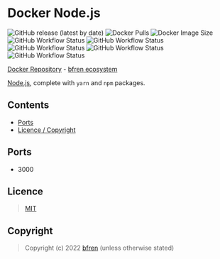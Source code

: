 # Docker Node.js

![GitHub release (latest by date)](https://img.shields.io/github/v/release/bfren/docker-node) ![Docker Pulls](https://img.shields.io/endpoint?url=https%3A%2F%2Fbfren.dev%2Fdocker%2Fpulls%2Fnode) ![Docker Image Size](https://img.shields.io/endpoint?url=https%3A%2F%2Fbfren.dev%2Fdocker%2Fsize%2Fnode)<br/>
![GitHub Workflow Status](https://img.shields.io/github/workflow/status/bfren/docker-node/dev-14?label=Node.js+14) ![GitHub Workflow Status](https://img.shields.io/github/workflow/status/bfren/docker-node/dev-16?label=Node.js+16) ![GitHub Workflow Status](https://img.shields.io/github/workflow/status/bfren/docker-node/dev-17?label=Node.js+17) ![GitHub Workflow Status](https://img.shields.io/github/workflow/status/bfren/docker-node/dev-18?label=Node.js+18) ![GitHub Workflow Status](https://img.shields.io/github/workflow/status/bfren/docker-node/dev-19?label=Node.js+19)

[Docker Repository](https://hub.docker.com/r/bfren/nginx-webdav) - [bfren ecosystem](https://github.com/bfren/docker)

[Node.js](https://nodejs.org), complete with `yarn` and `npm` packages.

## Contents

* [Ports](#ports)
* [Licence / Copyright](#licence)

## Ports

* 3000

## Licence

> [MIT](https://mit.bfren.dev/2022)

## Copyright

> Copyright (c) 2022 [bfren](https://bfren.dev) (unless otherwise stated)
